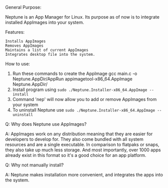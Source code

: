 General Purpose:

Neptune is an App Manager for Linux. Its purpose as of now is to integrate installed AppImages into your system.

Features:

    Installs AppImages
    Removes AppImages
    Maintains a list of current AppImages
    Integrates desktop file into the system.

How to use:

1. Run these commands to create the AppImage
    gcc main.c -o Neptune.AppDir/AppRun
    appimagetool-x86_64.AppImage Neptune.AppDir/
2. 
    Install program using `sudo ./Neptune.Installer-x86_64.AppImage --install`
3. 
    Command 'nep' will now allow you to add or remove AppImages from your system
4. 
    To uninstall Neptune use `sudo ./Neptune.Installer-x86_64.AppImage --uninstall`

Q: Why does Neptune use AppImages?

A: AppImages work on any distribution meaning that they are easier for developers to develop for. They also come bundled with all system resources and are a single executable. In comparison to flatpaks or snaps, they also take up much less storage. And most importantly, over 1000 apps already exist in this format so it's a good choice for an app platform.

Q: Why not manually install?

A: Neptune makes installation more convenient, and integrates the apps into the system.
